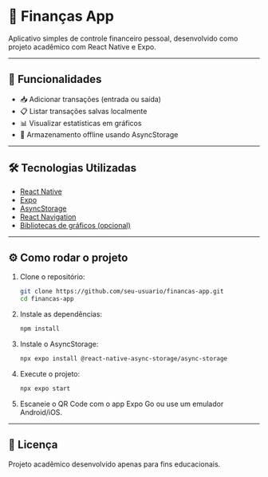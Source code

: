 # 💸 Finanças App

Aplicativo simples de controle financeiro pessoal, desenvolvido como projeto acadêmico com React Native e Expo.

---

## 🚀 Funcionalidades

- 📥 Adicionar transações (entrada ou saída)
- 📋 Listar transações salvas localmente
- 📊 Visualizar estatísticas em gráficos
- 💾 Armazenamento offline usando AsyncStorage

---

## 🛠️ Tecnologias Utilizadas

- [React Native](https://reactnative.dev/)
- [Expo](https://expo.dev/)
- [AsyncStorage](https://react-native-async-storage.github.io/async-storage/)
- [React Navigation](https://reactnavigation.org/)
- [Bibliotecas de gráficos (opcional)](https://formidable.com/open-source/victory/)

---

## ⚙️ Como rodar o projeto

1. Clone o repositório:
   ```bash
   git clone https://github.com/seu-usuario/financas-app.git
   cd financas-app
   ```

2. Instale as dependências:
   ```bash
   npm install
   ```

3. Instale o AsyncStorage:
   ```bash
   npx expo install @react-native-async-storage/async-storage
   ```

4. Execute o projeto: 
   ```bash
   npx expo start
   ```

5. Escaneie o QR Code com o app Expo Go ou use um emulador Android/iOS.

---

## 📄 Licença
Projeto acadêmico desenvolvido apenas para fins educacionais.
